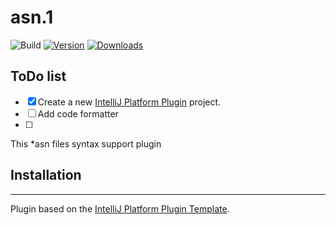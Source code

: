 # asn.1

![Build](https://github.com/9llllepulla/asn.1/workflows/Build/badge.svg)
[![Version](https://img.shields.io/jetbrains/plugin/v/PLUGIN_ID.svg)](https://plugins.jetbrains.com/plugin/PLUGIN_ID)
[![Downloads](https://img.shields.io/jetbrains/plugin/d/PLUGIN_ID.svg)](https://plugins.jetbrains.com/plugin/PLUGIN_ID)

## ToDo list
- [x] Create a new [IntelliJ Platform Plugin][template] project.
- [ ] Add code formatter
- [ ] 

<!-- Plugin description -->
This *asn files syntax support plugin
<!-- Plugin description end -->

## Installation

---
Plugin based on the [IntelliJ Platform Plugin Template][template].

[template]: https://github.com/JetBrains/intellij-platform-plugin-template
